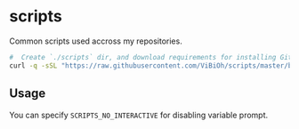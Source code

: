 # scripts

Common scripts used accross my repositories.

```bash
#  Create `./scripts` dir, and download requirements for installing Git Hooks
curl -q -sSL "https://raw.githubusercontent.com/ViBiOh/scripts/master/bootstrap" | bash -s "git_hooks"
```

## Usage

You can specify `SCRIPTS_NO_INTERACTIVE` for disabling variable prompt.
